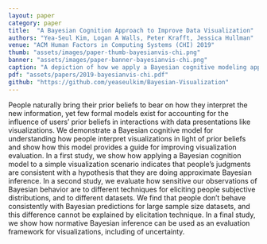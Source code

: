 ```yaml
---
layout: paper
category: paper
title:  "A Bayesian Cognition Approach to Improve Data Visualization"
authors: "Yea-Seul Kim, Logan A Walls, Peter Krafft, Jessica Hullman"
venue: "ACM Human Factors in Computing Systems (CHI) 2019"
thumb: "assets/images/paper-thumb-bayesianvis-chi.png"
banner: "assets/images/paper-banner-bayesianvis-chi.png"
caption: "A depiction of how we apply a Bayesian cognitive modeling approach to a simple data interpretation task to understand where people deviate from normative Bayesian inference."
pdf: "assets/papers/2019-bayesianvis-chi.pdf"
github: "https://github.com/yeaseulkim/Bayesian-Visualization"
---
```


<!-- abstract -->
<p>People naturally bring their prior beliefs to bear on how they interpret the new information, yet few formal models exist for accounting for the influence of users’ prior beliefs in interactions with data presentations like visualizations. We demonstrate a Bayesian cognitive model for understanding how people interpret visualizations in light of prior beliefs and show how this model provides a guide for improving visualization evaluation. In a first study, we show how applying a Bayesian cognition model to a simple visualization scenario indicates that people’s judgments are consistent with a hypothesis that they are doing approximate Bayesian inference. In a second study, we evaluate how sensitive our observations of Bayesian behavior are to different techniques for eliciting people subjective distributions, and to different datasets. We find that people don’t behave consistently with Bayesian predictions for large sample size datasets, and this difference cannot be explained by elicitation technique. In a final study, we show how normative Bayesian inference can be used as an evaluation framework for visualizations, including of uncertainty.</p>


